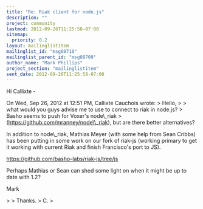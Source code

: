 ```yaml
---
title: "Re: Riak client for node.js"
description: ""
project: community
lastmod: 2012-09-26T11:25:58-07:00
sitemap:
  priority: 0.2
layout: mailinglistitem
mailinglist_id: "msg08710"
mailinglist_parent_id: "msg08709"
author_name: "Mark Phillips"
project_section: "mailinglistitem"
sent_date: 2012-09-26T11:25:58-07:00
---
```



Hi Callixte -

On Wed, Sep 26, 2012 at 12:51 PM, Callixte Cauchois
 wrote:
&gt; Hello,
&gt;
&gt; what would you guys advise me to use to connect to riak in node.js?
&gt; Basho seems to push for Voxer's node\\_riak
&gt; (https://github.com/mranney/node\\_riak), but are there better alternatives?

In addition to node\\_riak, Mathias Meyer (with some help from Sean
Cribbs) has been putting in some work on our fork of riak-js (working
primary to get it working with current Riak and finish Francisco's
port to JS).

https://github.com/basho-labs/riak-js/tree/js

Perhaps Mathias or Sean can shed some light on when it might be up to
date with 1.2?

Mark

&gt;
&gt; Thanks.
&gt; C.
&gt;
